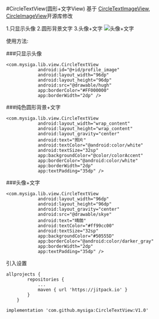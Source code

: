 #CircleTextView(圆形+文字View)
基于
[CircleTextImageView](https://github.com/CoolThink/CircleTextImageView),
[CircleImageView](https://github.com/hdodenhof/CircleImageView)开源库修改


1.只显示头像
2.圆形背景文字
3.头像+文字
![头像+文字](https://github.com/mysiga/CircleTextView/blob/master/CircleTextView.jpeg)

使用方法:

###只显示头像
```
<com.mysiga.lib.view.CircleTextView
            android:id="@+id/profile_image"
            android:layout_width="96dp"
            android:layout_height="96dp"
            android:src="@drawable/hugh"
            app:borderColor="#FF000000"
            app:borderWidth="2dp" />
```
###纯色圆形背景+文字

```
<com.mysiga.lib.view.CircleTextView
            android:layout_width="wrap_content"
            android:layout_height="wrap_content"
            android:layout_gravity="center"
            android:text="照片"
            android:textColor="@android:color/white"
            android:textSize="32sp"
            app:backgroundColor="@color/colorAccent"
            app:borderColor="@android:color/white"
            app:borderWidth="2dp"
            app:textPadding="35dp" />
```
###头像+文字

```
<com.mysiga.lib.view.CircleTextView
            android:layout_width="96dp"
            android:layout_height="96dp"
            android:layout_gravity="center"
            android:src="@drawable/skye"
            android:text="晴朗"
            android:textColor="#ff99cc00"
            android:textSize="32sp"
            app:backgroundColor="#50555D"
            app:borderColor="@android:color/darker_gray"
            app:borderWidth="2dp"
            app:textPadding="35dp" />
```
引入设置

```
allprojects {
		repositories {
			...
			maven { url 'https://jitpack.io' }
		}
	}
```
```
implementation 'com.github.mysiga:CircleTextView:V1.0'
```
